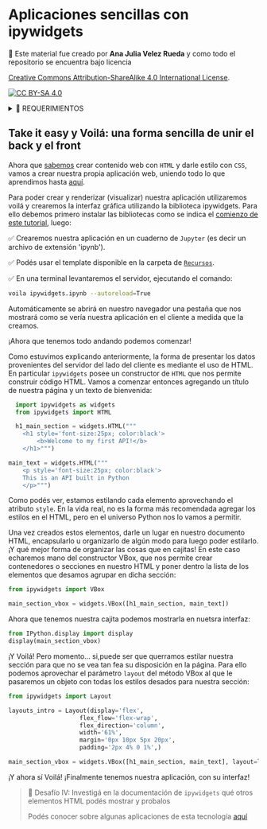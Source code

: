 # Aplicaciones sencillas con ipywidgets

🚨 Este material fue creado por **Ana Julia Velez Rueda** y como todo el repositorio se encuentra bajo licencia 

[Creative Commons Attribution-ShareAlike 4.0 International License][cc-by-sa].

[![CC BY-SA 4.0][cc-by-sa-image]][cc-by-sa]

[cc-by-sa]: http://creativecommons.org/licenses/by-sa/4.0/
[cc-by-sa-image]: https://licensebuttons.net/l/by-sa/4.0/88x31.png
[cc-by-sa-shield]: https://img.shields.io/badge/License-CC%20BY--SA%204.0-lightgrey.svg

<details>
  <summary>🚨 REQUERIMIENTOS</summary>

En este abordaremos los contenidos relativos programación Web. Para ello vas a necesitar instalarte [ipywidgets] (https://ipywidgets.readthedocs.io/en/latest/user_install.html), [Voilá](https://voila.readthedocs.io/en/stable/using.html) y [Jupyter](https://jupyter.org/install):

```bash
    pip install ipywidgets

    pip install voila

    pip install jupyter
```

Primero puedes verificar si está o no instalado escribiendo en la consola de Python:
```python
  import ipywidgets as widgets
```


</details>

## Take it easy y Voilá: una forma sencilla de unir el back y el front

Ahora que [sabemos](https://github.com/AJVelezRueda/Fundamentos_de_informatica/blob/master/WEB_%26_HTTP/maquetado.md) crear contenido web con `HTML` y darle estilo con `CSS`, vamos a crear nuestra propia aplicación web, uniendo todo lo que aprendimos hasta [aquí](https://github.com/AJVelezRueda/Fundamentos_de_informatica/blob/master/WEB_%26_HTTP/HTTP_%26_REST.md). 

Para poder crear y renderizar (visualizar) nuestra aplicación utilizaremos voilá y crearemos la interfaz gráfica utilizando la biblioteca ipywidgets. Para ello debemos primero instalar las bibliotecas como se indica el [comienzo de este tutorial](#índice), luego:

✅ Crearemos nuestra aplicación en un cuaderno de `Jupyter` (es decir un archivo de extensión 'ipynb'). 

✅ Podés usar el template disponible en la carpeta de [`Recursos`](https://github.com/AJVelezRueda/Fundamentos_de_informatica/tree/master/WEB_%26_HTTP/Recursos).

✅ En una terminal levantaremos el servidor, ejecutando el comando:

```bash
voila ipywidgets.ipynb --autoreload=True
```

Automáticamente se abrirá en nuestro navegador una pestaña que nos mostrará como se vería nuestra aplicación en el cliente a medida que la creamos. 

¡Ahora que tenemos todo andando podemos comenzar!

Como estuvimos explicando anteriormente, la forma de presentar los datos provenientes del servidor del lado del cliente es mediante el uso de HTML. En particular `ipywidgets` posee un constructor de `HTML` que nos permite construir código HTML. Vamos a comenzar entonces agregando un título de nuestra página y un texto de bienvenida:

```python
  import ipywidgets as widgets
  from ipywidgets import HTML

  h1_main_section = widgets.HTML("""
    <h1 style='font-size:25px; color:black'>
        <b>Welcome to my first API!</b>
    </h1>""")

main_text = widgets.HTML("""
    <p style='font-size:25px; color:black'>
    This is an API built in Python 
    </p>""")
```

Como podés ver, estamos estilando cada elemento aprovechando el atributo `style`. En la vida real, no es la forma más recomendada agregar los estilos en el HTML, pero en el universo Python nos lo vamos a permitir.

Una vez creados estos elementos, darle un lugar en nuestro documento HTML, encapsularlo u organizarlo de algún modo para luego poder estilarlo. ¡Y qué mejor forma de organizar las cosas que en cajitas! En este caso echaremos mano del constructor VBox, que nos permite crear contenedores o secciones en nuestro HTML y poner dentro la lista de los elementos que desamos agrupar en dicha sección:

```python
from ipywidgets import VBox

main_section_vbox = widgets.VBox([h1_main_section, main_text])
```

Ahora que tenemos nuestra cajita podemos mostrarla en nuetsra interfaz:


```python
from IPython.display import display
display(main_section_vbox)
```

¡Y Voilá! Pero momento... si,puede ser que querramos estilar nuestra sección para que no se vea tan fea su disposición en la página. Para ello podemos aprovechar el parámetro `layout` del método VBox al que le pasaremos un objeto con todas los estilos desados para nuestra sección:

```python
from ipywidgets import Layout

layouts_intro = Layout(display='flex',
                    flex_flow='flex-wrap',
                    flex_direction='column',
                    width='61%',
                    margin='0px 10px 5px 20px',
                    padding='2px 4% 0 1%',)

main_section_vbox = widgets.VBox([h1_main_section, main_text], layout=layouts_intro)
```

¡Y ahora sí Voilá! ¡Finalmente tenemos nuestra aplicación, con su interfaz!


> 🏅 Desafío IV: Investigá en la documentación de  `ipywidgets` qué otros elementos HTML podés mostrar y probalos
>
> Podés conocer sobre algunas aplicaciones de esta tecnología [aquí](https://www.youtube.com/watch?v=GVuu728P2RU) 